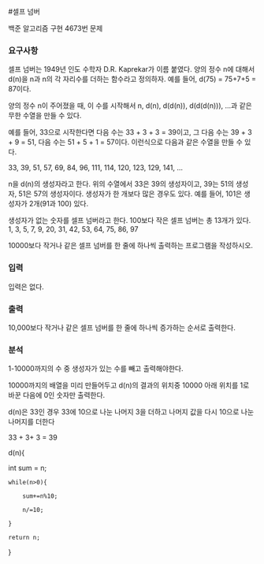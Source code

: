 #셀프 넘버
<p>
백준 알고리즘 구현 4673번 문제
</p>

### 요구사항
셀프 넘버는 1949년 인도 수학자 D.R. Kaprekar가 이름 붙였다. 양의 정수 n에 대해서 d(n)을 n과 n의 각 자리수를 더하는 함수라고 정의하자. 예를 들어, d(75) = 75+7+5 = 87이다.

양의 정수 n이 주어졌을 때, 이 수를 시작해서 n, d(n), d(d(n)), d(d(d(n))), ...과 같은 무한 수열을 만들 수 있다. 

예를 들어, 33으로 시작한다면 다음 수는 33 + 3 + 3 = 39이고, 그 다음 수는 39 + 3 + 9 = 51, 다음 수는 51 + 5 + 1 = 57이다. 이런식으로 다음과 같은 수열을 만들 수 있다.

33, 39, 51, 57, 69, 84, 96, 111, 114, 120, 123, 129, 141, ...

n을 d(n)의 생성자라고 한다. 위의 수열에서 33은 39의 생성자이고, 39는 51의 생성자, 51은 57의 생성자이다. 생성자가 한 개보다 많은 경우도 있다. 예를 들어, 101은 생성자가 2개(91과 100) 있다. 

생성자가 없는 숫자를 셀프 넘버라고 한다. 100보다 작은 셀프 넘버는 총 13개가 있다. 1, 3, 5, 7, 9, 20, 31, 42, 53, 64, 75, 86, 97

10000보다 작거나 같은 셀프 넘버를 한 줄에 하나씩 출력하는 프로그램을 작성하시오.

### 입력
입력은 없다.


### 출력
10,000보다 작거나 같은 셀프 넘버를 한 줄에 하나씩 증가하는 순서로 출력한다.
### 분석
1-10000까지의 수 중 생성자가 있는 수를 빼고 출력해야한다.

10000까지의 배열을 미리 만들어두고 d(n)의 결과의 위치중 10000 아래 위치를  1로 바꾼 다음에 0인 숫자만 출력한다.

d(n)은 33인 경우  33에  10으로 나눈 나머지 3을 더하고 나머지 값을 다시 10으로 나눈 나머지를 더한다 

33 + 3+ 3  = 39

d(n){

int sum  = n;     
   
	while(n>0){
	
		sum+=n%10;
		
		n/=10;
		
	}
	
	return n;
}

